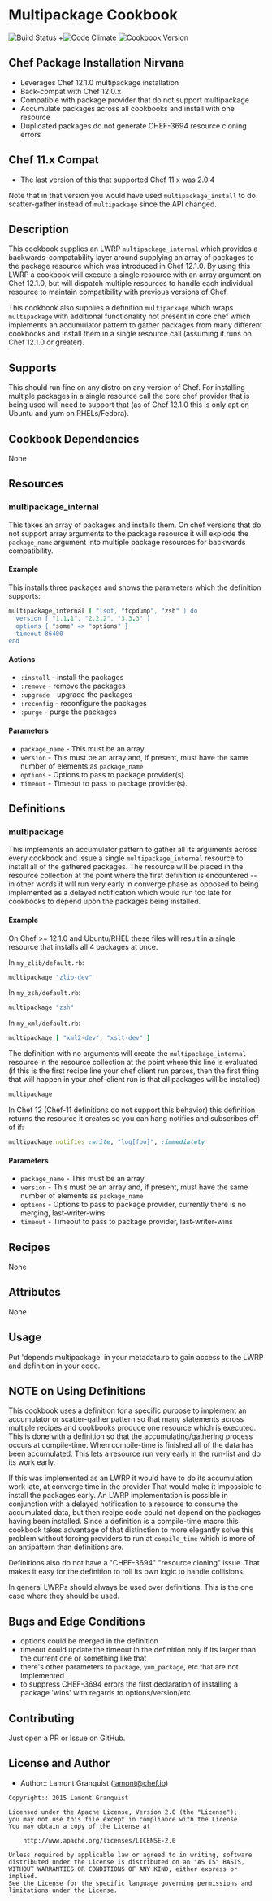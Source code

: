 # Multipackage Cookbook

[![Build Status](https://travis-ci.org/lamont-cookbooks/multipackage.svg?branch=master)](https://travis-ci.org/lamont-cookbooks/multipackage)
+[![Code Climate](https://codeclimate.com/github/lamont-cookbooks/multipackage/badges/gpa.svg)](https://codeclimate.com/github/lamont-cookbooks/multipackage)
[![Cookbook Version](https://img.shields.io/cookbook/v/multipackage.svg)](https://supermarket.chef.io/cookbooks/multipackage)

## Chef Package Installation Nirvana

* Leverages Chef 12.1.0 multipackage installation
* Back-compat with Chef 12.0.x
* Compatible with package provider that do not support multipackage
* Accumulate packages across all cookbooks and install with one resource
* Duplicated packages do not generate CHEF-3694 resource cloning errors

## Chef 11.x Compat

* The last version of this that supported Chef 11.x was 2.0.4

Note that in that version you would have used `multipackage_install` to do scatter-gather instead of
`multipackage` since the API changed.

## Description

This cookbook supplies an LWRP `multipackage_internal` which provides a backwards-compatability
layer around supplying an array of packages to the package resource which was introduced in 
Chef 12.1.0.  By using this LWRP a cookbook will execute a single resource with an array argument
on Chef 12.1.0, but will dispatch multiple resources to handle each individual resource to maintain
compatibility with previous versions of Chef.

This cookbook also supplies a definition `multipackage` which wraps `multipackage` with
additional functionality not present in core chef which implements an accumulator pattern to
gather packages from many different cookbooks and install them in a single resource call (assuming
it runs on Chef 12.1.0 or greater).

## Supports

This should run fine on any distro on any version of Chef.  For installing multiple packages in a
single resource call the core chef provider that is being used will need to support that (as of
Chef 12.1.0 this is only apt on Ubuntu and yum on RHELs/Fedora).

## Cookbook Dependencies

None

## Resources

### multipackage_internal

This takes an array of packages and installs them.  On chef versions that do not support array arguments to the package
resource it will explode the `package_name` argument into multiple package resources for backwards compatibility.

#### Example

This installs three packages and shows the parameters which the definition supports:

```ruby
multipackage_internal [ "lsof, "tcpdump", "zsh" ] do
  version [ "1.1.1", "2.2.2", "3.3.3" ]
  options { "some" => "options" }
  timeout 86400
end
```

#### Actions

- `:install` - install the packages
- `:remove` - remove the packages
- `:upgrade` - upgrade the packages
- `:reconfig` - reconfigure the packages
- `:purge` - purge the packages

#### Parameters

* `package_name` - This must be an array
* `version` - This must be an array and, if present, must have the same number of elements as `package_name`
* `options` - Options to pass to package provider(s).
* `timeout` - Timeout to pass to package provider(s).

## Definitions

### multipackage

This implements an accumulator pattern to gather all its arguments across every cookbook and issue a single
`multipackage_internal` resource to install all of the gathered packages.  The resource will be placed in the
resource collection at the point where the first definition is encountered -- in other words it will run very early
in converge phase as opposed to being implemented as a delayed notification which would run too late for 
cookbooks to depend upon the packages being installed.

#### Example

On Chef >= 12.1.0 and Ubuntu/RHEL these files will result in a single resource that installs all 4 packages at once.

In `my_zlib/default.rb`:

```ruby
multipackage "zlib-dev"
```

In `my_zsh/default.rb`:

```ruby
multipackage "zsh"
```

In `my_xml/default.rb`:

```ruby
multipackage [ "xml2-dev", "xslt-dev" ]
```

The definition with no arguments will create the `multipackage_internal` resource in the resource collection at the
point where this line is evaluated (if this is the first recipe line your chef client run parses, then the first thing
that will happen in your chef-client run is that all packages will be installed):

```ruby
multipackage
```

In Chef 12 (Chef-11 definitions do not support this behavior) this definition returns the resource it creates so you
can hang notifies and subscribes off of if:

```ruby
multipackage.notifies :write, "log[foo]", :immediately
```

#### Parameters

* `package_name` - This must be an array
* `version` - This must be an array and, if present, must have the same number of elements as `package_name`
* `options` - Options to pass to package provider, currently there is no merging, last-writer-wins
* `timeout` - Timeout to pass to package provider, last-writer-wins

## Recipes

None

## Attributes

None

## Usage

Put 'depends multipackage' in your metadata.rb to gain access to the LWRP and definition in your code.

## NOTE on Using Definitions

This cookbook uses a definition for a specific purpose to implement an accumulator or scatter-gather pattern so that
many statements across multiple recipes and cookbooks produce one resource which is executed.  This is done with a
definition so that the accumulating/gathering process occurs at compile-time.  When compile-time is finished all of
the data has been accumulated.  This lets a resource run very early in the run-list and do its work early.

If this was implemented as an LWRP it would have to do its accumulation work late, at converge time in the provider
That would make it impossible to install the packages early.  An LWRP implementation is possible in conjunction with a
delayed notification to a resource to consume the accumulated data, but then recipe code could not depend on the
packages having been installed.  Since a definition is a compile-time macro this cookbook takes advantage of that
distinction to more elegantly solve this problem without forcing providers to run at `compile_time` which is more of
an antipattern than definitions are.

Definitions also do not have a "CHEF-3694" "resource cloning" issue.  That makes it easy for the definition to roll its
own logic to handle collisions.

In general LWRPs should always be used over definitions.  This is the one case where they should be used.

## Bugs and Edge Conditions

- options could be merged in the definition
- timeout could update the timeout in the definition only if its larger than the current one or something like that
- there's other parameters to `package`, `yum_package`, etc that are not implemented
- to suppress CHEF-3694 errors the first declaration of installing a package 'wins' with regards to options/version/etc

## Contributing

Just open a PR or Issue on GitHub.

## License and Author

- Author:: Lamont Granquist (<lamont@chef.io>)

```text
Copyright:: 2015 Lamont Granquist

Licensed under the Apache License, Version 2.0 (the "License");
you may not use this file except in compliance with the License.
You may obtain a copy of the License at

    http://www.apache.org/licenses/LICENSE-2.0

Unless required by applicable law or agreed to in writing, software
distributed under the License is distributed on an "AS IS" BASIS,
WITHOUT WARRANTIES OR CONDITIONS OF ANY KIND, either express or implied.
See the License for the specific language governing permissions and
limitations under the License.
```
